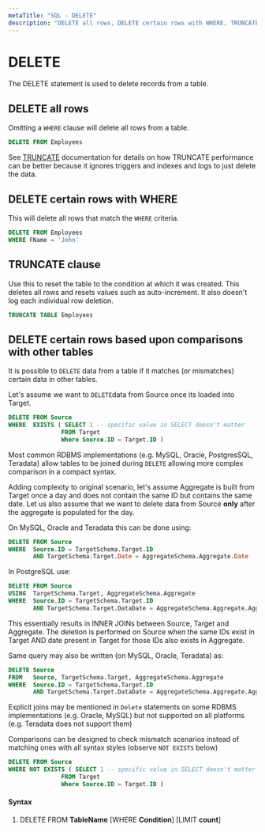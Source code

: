 ```yaml
---
metaTitle: "SQL - DELETE"
description: "DELETE all rows, DELETE certain rows with WHERE, TRUNCATE clause, DELETE certain rows based upon comparisons with other tables"
---
```


# DELETE


The DELETE statement is used to delete records from a table.



## DELETE all rows


Omitting a `WHERE` clause will delete all rows from a table.

```sql
DELETE FROM Employees

```

See [TRUNCATE](http://stackoverflow.com/documentation/sql/1466/truncate#t=201610232306344446414) documentation for details on how TRUNCATE performance can be better because it ignores triggers and indexes and logs to just delete the data.



## DELETE certain rows with WHERE


This will delete all rows that match the `WHERE` criteria.

```sql
DELETE FROM Employees
WHERE FName = 'John'

```



## TRUNCATE clause


Use this to reset the table to the condition at which it was created. This deletes all rows and resets values such as auto-increment. It also doesn't log each individual row deletion.

```sql
TRUNCATE TABLE Employees

```



## DELETE certain rows based upon comparisons with other tables


It is possible to `DELETE` data from a table if it matches (or mismatches) certain data in other tables.

Let's assume we want to `DELETE`data from Source once its loaded into Target.

```sql
DELETE FROM Source
WHERE  EXISTS ( SELECT 1 -- specific value in SELECT doesn't matter
               FROM Target
               Where Source.ID = Target.ID )

```

Most common RDBMS implementations (e.g. MySQL, Oracle, PostgresSQL, Teradata) allow tables to be joined during `DELETE` allowing more complex comparison in a compact syntax.

Adding complexity to original scenario, let's assume Aggregate is built from Target once a day and does not contain the same ID but contains the same date. Let us also assume that we want to delete data from Source **only** after the aggregate is populated for the day.

On MySQL, Oracle and Teradata this can be done using:

```sql
DELETE FROM Source
WHERE  Source.ID = TargetSchema.Target.ID
       AND TargetSchema.Target.Date = AggregateSchema.Aggregate.Date

```

In PostgreSQL use:

```sql
DELETE FROM Source
USING  TargetSchema.Target, AggregateSchema.Aggregate
WHERE  Source.ID = TargetSchema.Target.ID
       AND TargetSchema.Target.DataDate = AggregateSchema.Aggregate.AggDate

```

This essentially results in INNER JOINs between Source, Target and Aggregate. The deletion is performed on Source when the same IDs exist in Target AND date present in Target for those IDs also exists in Aggregate.

Same query may also be written (on MySQL, Oracle, Teradata) as:

```sql
DELETE Source
FROM   Source, TargetSchema.Target, AggregateSchema.Aggregate
WHERE  Source.ID = TargetSchema.Target.ID
       AND TargetSchema.Target.DataDate = AggregateSchema.Aggregate.AggDate

```

Explicit joins may be mentioned in `Delete` statements on some RDBMS implementations (e.g. Oracle, MySQL) but not supported on all platforms (e.g. Teradata does not support them)

Comparisons can be designed to check mismatch scenarios instead of matching ones with all syntax styles (observe `NOT EXISTS` below)

```sql
DELETE FROM Source
WHERE NOT EXISTS ( SELECT 1 -- specific value in SELECT doesn't matter
               FROM Target
               Where Source.ID = Target.ID )

```



#### Syntax


1. DELETE FROM **TableName** [WHERE **Condition**] [LIMIT **count**]

